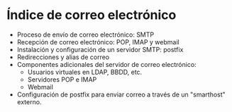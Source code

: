 # Índice de correo electrónico

  * Proceso de envío de correo electrónico: SMTP
  * Recepción de correo electrónico: POP, IMAP y webmail
  * Instalación y configuración de un servidor SMTP: postfix
  * Redirecciones y alias de correo<br />
  * Componentes adicionales del servidor de correo electrónico:
      * Usuarios virtuales en LDAP, BBDD, etc.
      * Servidores POP e IMAP
      * Webmail
* Configuración de postfix para enviar correo a través de un "smarthost" externo.

